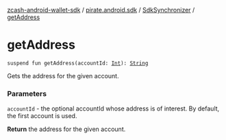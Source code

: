 [zcash-android-wallet-sdk](../../index.md) / [pirate.android.sdk](../index.md) / [SdkSynchronizer](index.md) / [getAddress](./get-address.md)

# getAddress

`suspend fun getAddress(accountId: `[`Int`](https://kotlinlang.org/api/latest/jvm/stdlib/kotlin/-int/index.html)`): `[`String`](https://kotlinlang.org/api/latest/jvm/stdlib/kotlin/-string/index.html)

Gets the address for the given account.

### Parameters

`accountId` - the optional accountId whose address is of interest. By default, the first
account is used.

**Return**
the address for the given account.

